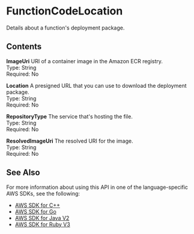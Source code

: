 # FunctionCodeLocation<a name="API_FunctionCodeLocation"></a>

Details about a function's deployment package\.

## Contents<a name="API_FunctionCodeLocation_Contents"></a>

 **ImageUri**   <a name="SSS-Type-FunctionCodeLocation-ImageUri"></a>
URI of a container image in the Amazon ECR registry\.  
Type: String  
Required: No

 **Location**   <a name="SSS-Type-FunctionCodeLocation-Location"></a>
A presigned URL that you can use to download the deployment package\.  
Type: String  
Required: No

 **RepositoryType**   <a name="SSS-Type-FunctionCodeLocation-RepositoryType"></a>
The service that's hosting the file\.  
Type: String  
Required: No

 **ResolvedImageUri**   <a name="SSS-Type-FunctionCodeLocation-ResolvedImageUri"></a>
The resolved URI for the image\.  
Type: String  
Required: No

## See Also<a name="API_FunctionCodeLocation_SeeAlso"></a>

For more information about using this API in one of the language\-specific AWS SDKs, see the following:
+  [AWS SDK for C\+\+](https://docs.aws.amazon.com/goto/SdkForCpp/lambda-2015-03-31/FunctionCodeLocation) 
+  [AWS SDK for Go](https://docs.aws.amazon.com/goto/SdkForGoV1/lambda-2015-03-31/FunctionCodeLocation) 
+  [AWS SDK for Java V2](https://docs.aws.amazon.com/goto/SdkForJavaV2/lambda-2015-03-31/FunctionCodeLocation) 
+  [AWS SDK for Ruby V3](https://docs.aws.amazon.com/goto/SdkForRubyV3/lambda-2015-03-31/FunctionCodeLocation) 